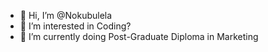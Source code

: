 - 👋 Hi, I’m @Nokubulela
- 👀 I’m interested in Coding?
- 🌱 I’m currently doing Post-Graduate Diploma in Marketing

<!---
Nokubulela/Nokubulela is a ✨ special ✨ repository because its `README.md` (this file) appears on your GitHub profile.
You can click the Preview link to take a look at your changes.
--->
